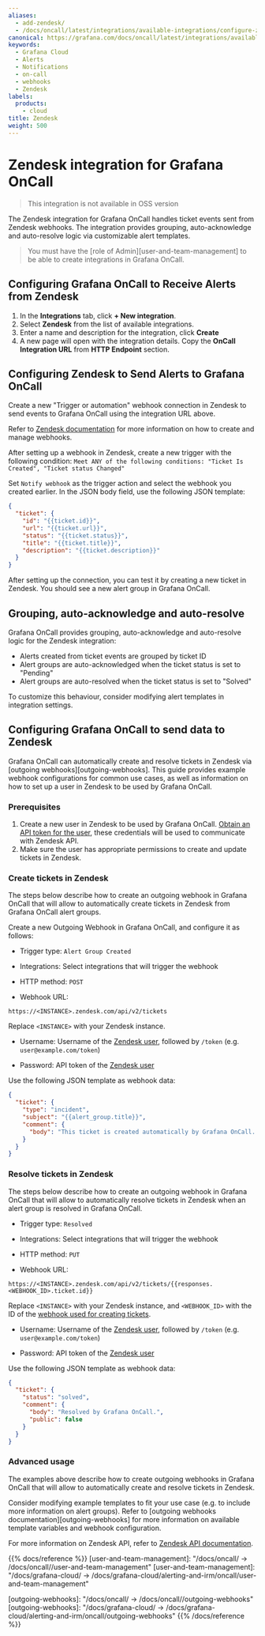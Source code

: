 ```yaml
---
aliases:
  - add-zendesk/
  - /docs/oncall/latest/integrations/available-integrations/configure-zendesk/
canonical: https://grafana.com/docs/oncall/latest/integrations/available-integrations/configure-zendesk/
keywords:
  - Grafana Cloud
  - Alerts
  - Notifications
  - on-call
  - webhooks
  - Zendesk
labels:
  products:
    - cloud
title: Zendesk
weight: 500
---
```


# Zendesk integration for Grafana OnCall

> This integration is not available in OSS version

The Zendesk integration for Grafana OnCall handles ticket events sent from Zendesk webhooks.
The integration provides grouping, auto-acknowledge and auto-resolve logic via customizable alert templates.

> You must have the [role of Admin][user-and-team-management] to be able to create integrations in Grafana OnCall.

## Configuring Grafana OnCall to Receive Alerts from Zendesk

1. In the **Integrations** tab, click **+ New integration**.
2. Select **Zendesk** from the list of available integrations.
3. Enter a name and description for the integration, click **Create**
4. A new page will open with the integration details. Copy the **OnCall Integration URL** from **HTTP Endpoint** section.

## Configuring Zendesk to Send Alerts to Grafana OnCall

Create a new "Trigger or automation" webhook connection in Zendesk to send events to Grafana OnCall using the integration URL above.

Refer to [Zendesk documentation](<https://support.zendesk.com/hc/en-us/articles/4408839108378-Creating-webhooks-to-interact-with-third-party-systems>)
for more information on how to create and manage webhooks.

After setting up a webhook in Zendesk, create a new trigger with the following condition:
`Meet ANY of the following conditions: "Ticket Is Created", "Ticket status Changed"`

Set `Notify webhook` as the trigger action and select the webhook you created earlier.
In the JSON body field, use the following JSON template:

```json
{
  "ticket": {
    "id": "{{ticket.id}}",
    "url": "{{ticket.url}}",
    "status": "{{ticket.status}}",
    "title": "{{ticket.title}}",
    "description": "{{ticket.description}}"
  }
}
```

After setting up the connection, you can test it by creating a new ticket in Zendesk. You should see a new alert group in Grafana OnCall.

## Grouping, auto-acknowledge and auto-resolve

Grafana OnCall provides grouping, auto-acknowledge and auto-resolve logic for the Zendesk integration:

- Alerts created from ticket events are grouped by ticket ID
- Alert groups are auto-acknowledged when the ticket status is set to "Pending"
- Alert groups are auto-resolved when the ticket status is set to "Solved"

To customize this behaviour, consider modifying alert templates in integration settings.

## Configuring Grafana OnCall to send data to Zendesk

Grafana OnCall can automatically create and resolve tickets in Zendesk via [outgoing webhooks][outgoing-webhooks].
This guide provides example webhook configurations for common use cases, as well as information on how to set up a user in Zendesk to be used by Grafana OnCall.

### Prerequisites

1. Create a new user in Zendesk to be used by Grafana OnCall.
[Obtain an API token for the user](https://support.zendesk.com/hc/en-us/articles/4408889192858-Generating-a-new-API-token),
these credentials will be used to communicate with Zendesk API.
2. Make sure the user has appropriate permissions to create and update tickets in Zendesk.

### Create tickets in Zendesk

The steps below describe how to create an outgoing webhook in Grafana OnCall that will allow to automatically create
tickets in Zendesk from Grafana OnCall alert groups.

Create a new Outgoing Webhook in Grafana OnCall, and configure it as follows:

- Trigger type: `Alert Group Created`

- Integrations: Select integrations that will trigger the webhook

- HTTP method: `POST`

- Webhook URL:

```text
https://<INSTANCE>.zendesk.com/api/v2/tickets
```

Replace `<INSTANCE>` with your Zendesk instance.

- Username: Username of the [Zendesk user](#prerequisites), followed by `/token` (e.g. `user@example.com/token`)

- Password: API token of the [Zendesk user](#prerequisites)

Use the following JSON template as webhook data:

```json
{
  "ticket": {
    "type": "incident",
    "subject": "{{alert_group.title}}",
    "comment": {
      "body": "This ticket is created automatically by Grafana OnCall. Alert group {{alert_group.id}}: {{alert_group.permalinks.web}}"
    }
  }
}
```

### Resolve tickets in Zendesk

The steps below describe how to create an outgoing webhook in Grafana OnCall that will allow to automatically resolve
tickets in Zendesk when an alert group is resolved in Grafana OnCall.

- Trigger type: `Resolved`

- Integrations: Select integrations that will trigger the webhook

- HTTP method: `PUT`

- Webhook URL:

```text
https://<INSTANCE>.zendesk.com/api/v2/tickets/{{responses.<WEBHOOK_ID>.ticket.id}}
```

Replace `<INSTANCE>` with your Zendesk instance, and `<WEBHOOK_ID>` with the ID of the [webhook used for creating tickets](#create-tickets-in-zendesk).

- Username: Username of the [Zendesk user](#prerequisites), followed by `/token` (e.g. `user@example.com/token`)

- Password: API token of the [Zendesk user](#prerequisites)

Use the following JSON template as webhook data:

```json
{
  "ticket": {
    "status": "solved",
    "comment": {
      "body": "Resolved by Grafana OnCall.",
      "public": false
    }
  }
}
```

### Advanced usage

The examples above describe how to create outgoing webhooks in Grafana OnCall that will allow to automatically create and resolve tickets in Zendesk.

Consider modifying example templates to fit your use case (e.g. to include more information on alert groups).
Refer to [outgoing webhooks documentation][outgoing-webhooks] for more information on available template variables and webhook configuration.

For more information on Zendesk API, refer to [Zendesk API documentation](https://developer.zendesk.com/api-reference/ticketing/tickets/tickets/).

{{% docs/reference %}}
[user-and-team-management]: "/docs/oncall/ -> /docs/oncall/<ONCALL VERSION>/user-and-team-management"
[user-and-team-management]: "/docs/grafana-cloud/ -> /docs/grafana-cloud/alerting-and-irm/oncall/user-and-team-management"

[outgoing-webhooks]: "/docs/oncall/ -> /docs/oncall/<ONCALL VERSION>/outgoing-webhooks"
[outgoing-webhooks]: "/docs/grafana-cloud/ -> /docs/grafana-cloud/alerting-and-irm/oncall/outgoing-webhooks"
{{% /docs/reference %}}
